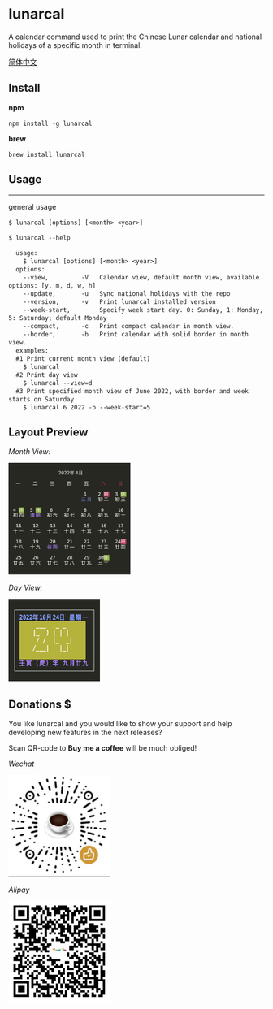 # lunarcal

A calendar command used to print the Chinese Lunar calendar and national holidays of a specific month in terminal.

[简体中文](docs/README_zh.md)

## Install

**npm**
```
npm install -g lunarcal
```

**brew**
```
brew install lunarcal
```

## Usage
---
general usage
```
$ lunarcal [options] [<month> <year>]
```


```
$ lunarcal --help
```
```
  usage:
    $ lunarcal [options] [<month> <year>]
  options:
    --view,         -V   Calendar view, default month view, available options: [y, m, d, w, h]
    --update,       -u   Sync national holidays with the repo
    --version,      -v   Print lunarcal installed version
    --week-start,        Specify week start day. 0: Sunday, 1: Monday, 5: Saturday; default Monday
    --compact,      -c   Print compact calendar in month view.
    --border,       -b   Print calendar with solid border in month view.
  examples:
  #1 Print current month view (default) 
    $ lunarcal
  #2 Print day view
    $ lunarcal --view=d
  #3 Print specified month view of June 2022, with border and week starts on Saturday
    $ lunarcal 6 2022 -b --week-start=5
```

## Layout Preview
*Month View:*

<img src=assets/images/month-view.png width=240 height=220 alt="Demo Month View" />

*Day View:*

<img src=assets/images/day-view.png width=180 height=162 alt="Demo Day View" />


## Donations $
You like lunarcal and you would like to show your support and help developing new features in the next releases? 

Scan QR-code to **Buy me a coffee** will be much obliged!

_Wechat_

<img src=assets/images/donate-wechat.jpeg width=200 height=200 alt="Donate Wechat" />

_Alipay_

<img src=assets/images/donate-alipay.jpeg width=200 height=200 alt="Donate Alipay" />


